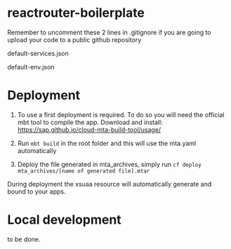 # reactrouter-boilerplate

Remember to uncomment these 2 lines in .gitignore if you are going to upload your code to a public github repository


default-services.json

default-env.json

# Deployment
1. To use a first deployment is required. To do so you will need the official mbt tool to compile the app.
Download and install: https://sap.github.io/cloud-mta-build-tool/usage/

2. Run `mbt build` in the root folder and this will use the mta.yaml automatically
3. Deploy the file generated in mta_archives, simply run `cf deploy mta_archives/[name of generated file].mtar`

During deployment the xsuaa resource will automatically generate and bound to your apps. 

# Local development 

to be done.
